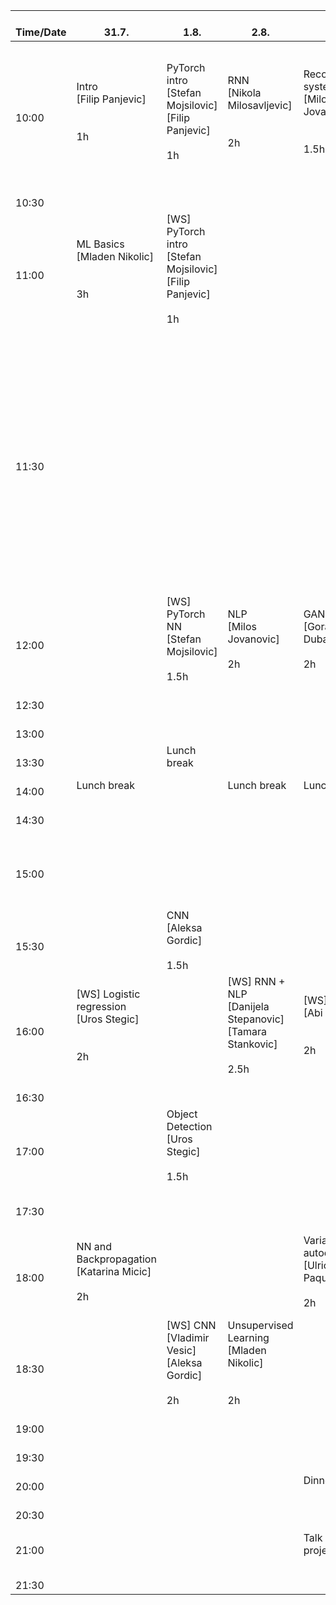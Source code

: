 |    <br>Time/Date    	|    <br>31.7.                                               	|    <br>1.8.                                                                	|    <br>2.8.                                                                  	|    <br>3.8.                                                 	|    <br>4.8.                                                                           	|    <br>5.8.                                                                                                                                                                          	|    <br>6.8.                                                       	|    <br>7.8.                                                                     	|    <br>8.8.                                                	|    <br>9.8.                                                              	|    <br>10.8.          	|
|---------------------	|------------------------------------------------------------	|----------------------------------------------------------------------------	|------------------------------------------------------------------------------	|-------------------------------------------------------------	|---------------------------------------------------------------------------------------	|--------------------------------------------------------------------------------------------------------------------------------------------------------------------------------------	|-------------------------------------------------------------------	|---------------------------------------------------------------------------------	|------------------------------------------------------------	|--------------------------------------------------------------------------	|-----------------------	|
|    <br>10:00        	| Intro<br>[Filip Panjevic]<br><br><br>1h   <br>             	| PyTorch intro<br>[Stefan Mojsilovic]<br>[Filip Panjevic]<br>   <br>1h      	| RNN<br>[Nikola Milosavljevic]<br> <br><br>2h                                 	| Recommender systems<br>[Milos Jovanovic]<br><br><br>1.5h    	| Ensemble methods (Boosting, Random Decision Forests)<br>[Predrag Tadic]<br><br><br>2h 	| Industry demo session<br><br><br><br>1.5h                                                                                                                                            	| Leveraging self-supervision<br>[Relja Arandjelovic]<br><br><br>2h 	| Machine Learning in Geometric Computer Vision<br>[Filip Panjevic]<br><br><br>2h 	| Machine Learning Hardware<br>[Ugljesa Milic]<br><br><br>2h 	| 6D object pose estimation in RGB images<br>[Slobodan Ilic]<br><br><br>2h 	|    <br>               	|
|    <br>10:30        	|    <br>                                                    	|    <br>                                                                    	|    <br>                                                                      	|    <br>                                                     	|    <br>                                                                               	|    <br>                                                                                                                                                                              	|    <br>                                                           	|    <br>                                                                         	|    <br>                                                    	|    <br>                                                                  	|    <br>               	|
|    <br>11:00        	| ML Basics<br>[Mladen Nikolic]<br><br><br>3h                	| [WS] PyTorch intro<br>[Stefan Mojsilovic]<br>[Filip Panjevic]<br><br>1h    	|    <br>                                                                      	|    <br>                                                     	|    <br>                                                                               	|    <br>                                                                                                                                                                              	|    <br>                                                           	|    <br>                                                                         	|    <br>                                                    	|    <br>                                                                  	|    <br>               	|
|    <br>11:30        	|    <br>                                                    	|    <br>                                                                    	|    <br>                                                                      	|    <br>                                                     	|    <br>                                                                               	| Academia session   <br>[Mladen Nikolic] 11:45<br>[Predrag Tadic] 12:05<br>Miloš Jovanović 12:25<br>[Junhyung Park] 12:45<br>[Jiri Matas] 13:05<br>[Radim Spetlik] <br>   <br>2.5h    	|    <br>                                                           	|    <br>                                                                         	|    <br>                                                    	|    <br>                                                                  	|    <br>               	|
|    <br>12:00        	|    <br>                                                    	| [WS] PyTorch NN<br>[Stefan Mojsilovic]<br><br>1.5h                         	| NLP<br>[Milos Jovanovic]<br><br>2h                                           	| GAN<br>[Goran Dubajic]<br><br>2h                            	| Gaussian processes<br>[Nikola Popovic]<br>   <br>1h                                   	|    <br>                                                                                                                                                                              	|    <br>                                                           	|    <br>                                                                         	|    <br>                                                    	|    <br>                                                                  	|    <br>               	|
|    <br>12:30        	|    <br>                                                    	|    <br>                                                                    	|    <br>                                                                      	|    <br>                                                     	|    <br>                                                                               	|    <br>                                                                                                                                                                              	|    <br>                                                           	|    <br>                                                                         	|    <br>                                                    	|    <br>                                                                  	|    <br>               	|
|    <br>13:00        	|    <br>                                                    	|    <br>                                                                    	|    <br>                                                                      	|    <br>                                                     	| Lunch break                                                                           	|    <br>                                                                                                                                                                              	|    <br>                                                           	|    <br>                                                                         	|    <br>                                                    	|    <br>                                                                  	|    <br>               	|
|    <br>13:30        	|    <br>                                                    	| Lunch break                                                                	|    <br>                                                                      	|    <br>                                                     	|    <br>                                                                               	|    <br>                                                                                                                                                                              	|    <br>                                                           	|    <br>                                                                         	|    <br>                                                    	|    <br>                                                                  	|    <br>               	|
|    <br>14:00        	| Lunch break                                                	|    <br>                                                                    	| Lunch break                                                                  	| Lunch break                                                 	|    <br>                                                                               	|    <br>                                                                                                                                                                              	|    <br>                                                           	|    <br>                                                                         	|    <br>                                                    	|    <br>                                                                  	|    <br>               	|
|    <br>14:30        	|    <br>                                                    	|    <br>                                                                    	|    <br>                                                                      	|    <br>                                                     	|    <br>                                                                               	|    <br>                                                                                                                                                                              	|    <br>                                                           	|    <br>                                                                         	|    <br>                                                    	|    <br>                                                                  	|    <br>               	|
|    <br>15:00        	|    <br>                                                    	|    <br>                                                                    	|    <br>                                                                      	|    <br>                                                     	| Reinforcement Learning<br>[Milos Jordanski]<br>   <br>3h                              	|    <br>                                                                                                                                                                              	|    <br>                                                           	|    <br>                                                                         	|    <br>                                                    	|    <br>                                                                  	| Project presentations 	|
|    <br>15:30        	|    <br>                                                    	| CNN<br>[Aleksa Gordic]<br><br>1.5h                                         	|    <br>                                                                      	|    <br>                                                     	|    <br>                                                                               	|    <br>                                                                                                                                                                              	|    <br>                                                           	|    <br>                                                                         	|    <br>                                                    	|    <br>                                                                  	|    <br>               	|
|    <br>16:00        	| [WS] Logistic regression<br>[Uros Stegic]<br>  <br> <br>2h 	|    <br>                                                                    	| [WS] RNN + NLP<br>[Danijela Stepanovic]<br>[Tamara Stankovic]<br><br>2.5h    	| [WS] GAN<br>[Abi Gicic]<br><br><br>2h                       	|    <br>                                                                               	|    <br>                                                                                                                                                                              	|    <br>                                                           	|    <br>                                                                         	|    <br>                                                    	|    <br>                                                                  	|    <br>               	|
|    <br>16:30        	|    <br>                                                    	|    <br>                                                                    	|    <br>                                                                      	|    <br>                                                     	|    <br>                                                                               	|    <br>                                                                                                                                                                              	|    <br>                                                           	|    <br>                                                                         	|    <br>                                                    	|    <br>                                                                  	|    <br>               	|
|    <br>17:00        	|    <br>                                                    	| Object Detection<br>[Uros Stegic]<br><br>1.5h                              	|    <br>                                                                      	|    <br>                                                     	|    <br>                                                                               	|    <br>                                                                                                                                                                              	|    <br>                                                           	|    <br>                                                                         	|    <br>                                                    	|    <br>                                                                  	|    <br>               	|
|    <br>17:30        	|    <br>                                                    	|    <br> <br>   <br>                                                        	|    <br>                                                                      	|    <br>                                                     	|    <br>                                                                               	|    <br>                                                                                                                                                                              	|    <br>                                                           	|    <br>                                                                         	|    <br>                                                    	|    <br>                                                                  	|    <br>               	|
|    <br>18:00        	| NN and Backpropagation<br>[Katarina Micic]<br><br>2h       	|    <br>                                                                    	|    <br>                                                                      	| Variational autoencoders<br>[Ulrich Paquet]<br>   <br>2h    	| [WS] Reinforcement Learning<br>[Milos Brzakovic]<br><br>2h                            	|    <br>                                                                                                                                                                              	|    <br>                                                           	|    <br>                                                                         	|    <br>                                                    	|    <br>                                                                  	|    <br>               	|
|    <br>18:30        	|    <br>                                                    	| [WS] CNN<br>[Vladimir Vesic]<br>[Aleksa Gordic]<br><br>2h                  	| Unsupervised Learning<br>[Mladen Nikolic]<br><br><br>2h                      	|    <br>                                                     	|    <br>                                                                               	|    <br>                                                                                                                                                                              	|    <br>                                                           	|    <br>                                                                         	|    <br>                                                    	|    <br>                                                                  	|    <br>               	|
|    <br>19:00        	|    <br>                                                    	|    <br>                                                                    	|    <br>                                                                      	|    <br>                                                     	|    <br>                                                                               	|    <br>                                                                                                                                                                              	|    <br>                                                           	|    <br>                                                                         	|    <br>                                                    	|    <br>                                                                  	|    <br>               	|
|    <br>19:30        	|    <br>                                                    	|    <br>                                                                    	|    <br>                                                                      	|    <br>                                                     	|    <br>                                                                               	|    <br>                                                                                                                                                                              	|    <br>                                                           	|    <br>                                                                         	|    <br>                                                    	|    <br>                                                                  	|    <br>               	|
|    <br>20:00        	|    <br>                                                    	|    <br>                                                                    	|    <br>                                                                      	| Dinner break                                                	| Dinner break                                                                          	|    <br>                                                                                                                                                                              	|    <br>                                                           	|    <br>                                                                         	|    <br>                                                    	|    <br>                                                                  	|    <br>               	|
|    <br>20:30        	|    <br>                                                    	|    <br>                                                                    	|    <br>                                                                      	|    <br>                                                     	|    <br>                                                                               	|    <br>                                                                                                                                                                              	|    <br>                                                           	|    <br>                                                                         	|    <br>                                                    	|    <br>                                                                  	|    <br>               	|
|    <br>21:00        	|    <br>                                                    	|    <br>                                                                    	|    <br>                                                                      	| Talk about projects                                         	| Talk about projects                                                                   	| Projects kickoff                                                                                                                                                                     	| Project related scrum                                             	| Project related scrum                                                           	| Project related scrum                                      	| Project related scrum                                                    	|    <br>               	|
|    <br>21:30        	|    <br>                                                    	|    <br>                                                                    	|    <br>                                                                      	|    <br>                                                     	|    <br>                                                                               	|    <br>                                                                                                                                                                              	|    <br>                                                           	|    <br>                                                                         	|    <br>                                                    	|    <br>                                                                  	|    <br>               	|
